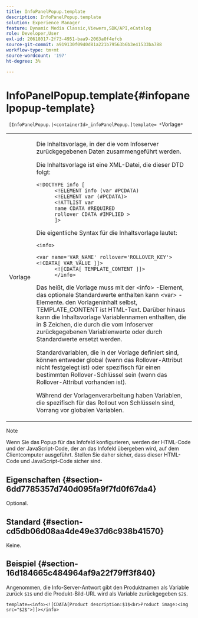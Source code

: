 ```yaml
---
title: InfoPanelPopup.template
description: InfoPanelPopup.template
solution: Experience Manager
feature: Dynamic Media Classic,Viewers,SDK/API,eCatalog
role: Developer,User
exl-id: 20618017-2f73-4951-baa9-2063a0f4efcb
source-git-commit: a919130f0940d81a221b79563b6b3e41533ba788
workflow-type: tm+mt
source-wordcount: '197'
ht-degree: 3%

---
```


# InfoPanelPopup.template{#infopanelpopup-template}

` [InfoPanelPopup.|<containerId>_infoPanelPopup.]template= *`Vorlage`*`

<table id="table_A6B1B446A7AE4A4A8B552C07EC88E518"> 
 <tbody> 
  <tr> 
   <td> <p> <span class="codeph"><span class="varname"> Vorlage</span></span> </p> </td> 
   <td> <p>Die Inhaltsvorlage, in der die vom Infoserver zurückgegebenen Daten zusammengeführt werden. </p> <p>Die Inhaltsvorlage ist eine XML-Datei, die dieser DTD folgt: </p> <p> <code>&lt;!DOCTYPE&nbsp;info&nbsp;[
      &lt;!ELEMENT&nbsp;info&nbsp;(var&nbsp;#PCDATA)
      &lt;!ELEMENT&nbsp;var&nbsp;(#PCDATA)&gt;
      &lt;!ATTLIST&nbsp;var&nbsp;
      name&nbsp;CDATA&nbsp;#REQUIRED
      rollover&nbsp;CDATA&nbsp;#IMPLIED&nbsp;&gt;
      ]&gt;</code> </p> <p>Die eigentliche Syntax für die Inhaltsvorlage lautet: </p> <p> <code>&lt;info&gt;
      &lt;var&nbsp;name='VAR_NAME'&nbsp;rollover='ROLLOVER_KEY'&gt;&lt;!CDATA[&nbsp;VAR_VALUE&nbsp;]]&gt;
      &lt;![CDATA[&nbsp;TEMPLATE_CONTENT&nbsp;]]&gt;
      &lt;/info&gt;</code> </p> <p>Das heißt, die Vorlage muss mit der <span class="codeph"> &lt;info&gt;</span> -Element, das optionale Standardwerte enthalten kann <span class="codeph"> &lt;var&gt;</span> -Elemente. den Vorlageninhalt selbst, <span class="codeph"> TEMPLATE_CONTENT</span> ist HTML-Text. Darüber hinaus kann die Inhaltsvorlage Variablennamen enthalten, die in <span class="codeph"> $</span> Zeichen, die durch die vom Infoserver zurückgegebenen Variablenwerte oder durch Standardwerte ersetzt werden. </p> <p>Standardvariablen, die in der Vorlage definiert sind, können entweder global (wenn das Rollover-Attribut nicht festgelegt ist) oder spezifisch für einen bestimmten Rollover-Schlüssel sein (wenn das Rollover-Attribut vorhanden ist). </p> <p>Während der Vorlagenverarbeitung haben Variablen, die spezifisch für das Rollout von Schlüsseln sind, Vorrang vor globalen Variablen. </p> </td> 
  </tr> 
 </tbody> 
</table>

>[!NOTE]
>
>Wenn Sie das Popup für das Infofeld konfigurieren, werden der HTML-Code und der JavaScript-Code, der an das Infofeld übergeben wird, auf dem Clientcomputer ausgeführt. Stellen Sie daher sicher, dass dieser HTML-Code und JavaScript-Code sicher sind.

## Eigenschaften {#section-6dd7785357d740d095fa9f7fd0f67da4}

Optional.

## Standard {#section-cd5db06d08aa4de49e37d6c938b41570}

Keine.

## Beispiel {#section-16d184665c484964af9a22f79ff3f840}

Angenommen, die Info-Server-Antwort gibt den Produktnamen als Variable zurück `$1$` und die Produkt-Bild-URL wird als Variable zurückgegeben `$2$`.

`template=<info><![CDATA[Product description:$1$<br>Product image:<img src="$2$">]]></info>`

